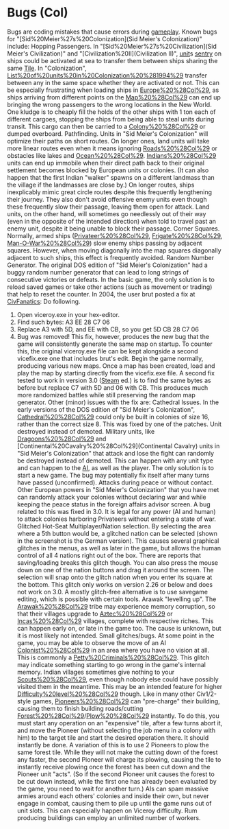 # Bugs (Col)

Bugs are coding mistakes that cause errors during [gameplay](gameplay).
Known bugs for "[Sid%20Meier%27s%20Colonization](Sid Meier's Colonization)" include:
Hopping Passengers.
In "[Sid%20Meier%27s%20Civilization](Sid Meier's Civilization)" and "[Civilization%20II](Civilization II)", [unit](unit)s [sentry](sentried) on ships could be activated at sea to transfer them between ships sharing the same [Tile](space). In "Colonization", [List%20of%20units%20in%20Colonization%20%281994%29](units) transfer between any in the same space whether they are activated or not. This can be especially frustrating when loading ships in [Europe%20%28Col%29](Europe), as ships arriving from different points on the [Map%20%28Col%29](map) can end up bringing the wrong passengers to the wrong locations in the New World. One kludge is to cheaply fill the holds of the other ships with 1 ton each of different cargoes, stopping the ships from being able to steal units during transit. This cargo can then be carried to a [Colony%20%28Col%29](colony) or dumped overboard.
Pathfinding.
Units in "Sid Meier's Colonization" will optimize their paths on short routes. On longer ones, land units will take more linear routes even when it means ignoring [Roads%20%28Col%29](roads) or obstacles like lakes and [Ocean%20%28Col%29](inlets). [Indians%20%28Col%29](Indian) units can end up immobile when their direct path back to their original settlement becomes blocked by European units or colonies. (It can also happen that the first Indian "walker" spawns on a different landmass than the village if the landmasses are close by.) On longer routes, ships inexplicably mimic great circle routes despite this frequently lengthening their journey. They also don't avoid offensive enemy units even though these frequently slow their passage, leaving them open for attack. Land units, on the other hand, will sometimes go needlessly out of their way (even in the opposite of the intended direction) when told to travel past an enemy unit, despite it being unable to block their passage.
Corner Squares.
Normally, armed ships ([Privateer%20%28Col%29](Privateers), [Frigate%20%28Col%29](Frigates), [Man-O-War%20%28Col%29](Men-O-War)) slow enemy ships passing by adjacent squares. However, when moving diagonally into the map squares diagonally adjacent to such ships, this effect is frequently avoided.
Random Number Generator.
The original DOS edition of "Sid Meier's Colonization" had a buggy random number generator that can lead to long strings of consecutive victories or defeats.
In the basic game, the only solution is to reload saved games or take other actions (such as movement or trading) that help to reset the counter. 
In 2004, the user brut posted a fix at [CivFanatics](CivFanatics):
 Do following.
 1. Open viceroy.exe in your hex-editor.
 2. Find such bytes: A3 EE 28 C7 06
 3. Replace A3 with 5D, and EE with CB, so you get 5D CB 28 C7 06
 4. Bug was removed!
This fix, however, produces the new bug that the game will consistently generate the same map on startup. To counter this, the original viceroy.exe file can be kept alongside a second vicefix.exe one that includes brut's edit. Begin the game normally, producing various new maps. Once a map has been created, load and play the map by starting directly from the vicefix.exe file.
A second fix tested to work in version 3.0 ([Steam](Steam) ed.) is to find the same bytes as before but replace C7 with 5D and 06 with CB. This produces much more randomized battles while still preserving the random map generator.
Other (minor) issues with the fix are:
Cathedral Issues.
In the early versions of the DOS edition of "Sid Meier's Colonization", [Cathedral%20%28Col%29](Cathedrals) could only be built in colonies of size 16, rather than the correct size 8. This was fixed by one of the patches.
Unit destroyed instead of demoted.
Military units, like [Dragoons%20%28Col%29](Dragoons) and [Continental%20Cavalry%20%28Col%29](Continental Cavalry) units in "Sid Meier's Colonization" that attack and lose the fight can randomly be destroyed instead of demoted. This can happen with any unit type and can happen to the [AI](AI), as well as the player. The only solution is to start a new game. The bug may potentially fix itself after many turns have passed (unconfirmed).
Attacks during peace or without contact.
Other European powers in "Sid Meier's Colonization" that you have met can randomly attack your colonies without declaring war and while keeping the peace status in the foreign affairs advisor screen. A bug related to this was fixed in 3.0.
It is legal for any power (AI and human) to attack colonies harboring Privateers without entering a state of war.
Glitched Hot-Seat Multiplayer/Nation selection.
By selecting the area where a 5th button would be, a glitched nation can be selected (shown in the screenshot is the German version). This causes several graphical glitches in the menus, as well as later in the game, but allows the human control of all 4 nations right out of the box. There are reports that saving/loading breaks this glitch though. You can also press the mouse down on one of the nation buttons and drag it around the screen. The selection will snap onto the glitch nation when you enter its square at the bottom.
This glitch only works on version 2.26 or below and does not work on 3.0.
A mostly glitch-free alternative is to use savegame editing, which is possible with certain tools.
Arawak "levelling up".
The [Arawak%20%28Col%29](Arawak) tribe may experience memory corruption, so that their villages upgrade to [Aztec%20%28Col%29](Aztec) or [Incas%20%28Col%29](Inca) villages, complete with respective riches. This can happen early on, or late in the game too. The cause is unknown, but it is most likely not intended.
Small glitches/bugs.
At some point in the game, you may be able to observe the move of an AI [Colonist%20%28Col%29](Colonist) in an area where you have no vision at all. This is commonly a [Petty%20Criminals%20%28Col%29](Criminal). This glitch may indicate something starting to go wrong in the game's internal memory.
Indian villages sometimes give nothing to your [Scouts%20%28Col%29](Scouts), even though nobody else could have possibly visited them in the meantime. This may be an intended feature for higher [Difficulty%20level%20%28Col%29](difficulties) though.
Like in many other Civ1/2-style games, [Pioneers%20%28Col%29](Pioneers) can "pre-charge" their building, causing them to finish building roads/cutting [Forest%20%28Col%29](forests)/[Plow%20%28Col%29](plowing) instantly. To do this, you must start any operation on an "expensive" tile, after a few turns abort it, and move the Pioneer (without selecting the job menu in a colony with him) to the target tile and start the desired operation there. It should instantly be done. A variation of this is to use 2 Pioneers to plow the same forest tile. While they will not make the cutting down of the forest any faster, the second Pioneer will charge its plowing, causing the tile to instantly receive plowing once the forest has been cut down and the Pioneer unit "acts". (So if the second Pioneer unit causes the forest to be cut down instead, while the first one has already been evaluated by the game, you need to wait for another turn.)
AIs can spam massive armies around each others' colonies and inside their own, but never engage in combat, causing them to pile up until the game runs out of unit slots. This can especially happen on Viceroy difficulty.
Rum producing buildings can employ an unlimited number of workers.